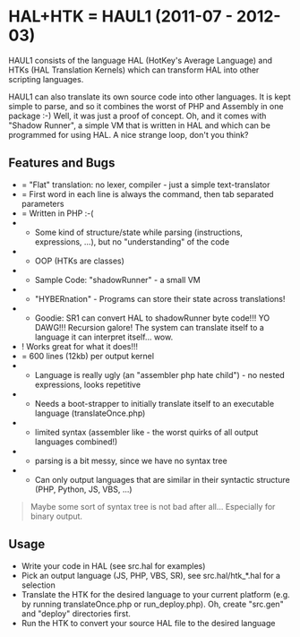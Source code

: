 # HAL+HTK = HAUL1 (2011-07 - 2012-03)
HAUL1 consists of the language HAL (HotKey's Average Language) and HTKs (HAL Translation Kernels) which can transform HAL into other scripting languages.

HAUL1 can also translate its own source code into other languages. It is kept simple to parse, and so it combines the worst of PHP and Assembly in one package :-) Well, it was just a proof of concept.
Oh, and it comes with "Shadow Runner", a simple VM that is written in HAL and which can be programmed for using HAL. A nice strange loop, don't you think?

## Features and Bugs
* = "Flat" translation: no lexer, compiler - just a simple text-translator
* = First word in each line is always the command, then tab separated parameters
* = Written in PHP :-(
* + Some kind of structure/state while parsing (instructions, expressions, ...), but no "understanding" of the code
* + OOP (HTKs are classes)
* + Sample Code: "shadowRunner" - a small VM
* + "HYBERnation" - Programs can store their state across translations!
* + Goodie: SR1 can convert HAL to shadowRunner byte code!!! YO DAWG!!! Recursion galore! The system can translate itself to a language it can interpret itself... wow.
* ! Works great for what it does!!!
* = 600 lines (12kb) per output kernel
* - Language is really ugly (an "assembler php hate child") - no nested expressions, looks repetitive
* - Needs a boot-strapper to initially translate itself to an executable language (translateOnce.php)
* - limited syntax (assembler like - the worst quirks of all output languages combined!)
* - parsing is a bit messy, since we have no syntax tree
* - Can only output languages that are similar in their syntactic structure (PHP, Python, JS, VBS, ...)
 > Maybe some sort of syntax tree is not bad after all... Especially for binary output.


## Usage
* Write your code in HAL (see src.hal for examples)
* Pick an output language (JS, PHP, VBS, SR), see src.hal/htk_*.hal for a selection
* Translate the HTK for the desired language to your current platform (e.g. by running translateOnce.php or run_deploy.php). Oh, create "src.gen" and "deploy" directories first.
* Run the HTK to convert your source HAL file to the desired language